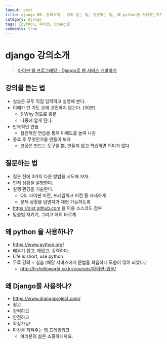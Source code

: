 ```yaml
---
layout: post
title: django 00. 강의소개 - 강의 듣는 법, 질문하는 법, 왜 python을 사용하는가?
category: Django
tags: [python, 파이썬, Django]
comments: true
---
```

# django 강의소개
> [파이썬 웹 프로그래밍 - Django로 웹 서비스 개발하기 ](https://www.inflearn.com/course/django-%ED%8C%8C%EC%9D%B4%EC%8D%AC-%EC%9E%A5%EA%B3%A0-%EA%B0%95%EC%A2%8C/)      

## 강의를 듣는 법
- 실습은 모두 직접 입력하고 실행해 본다.
- 이해가 안 가도 오래 고민하지 않는다. (30분)
  - 5 Why 정도로 충분
  - 나중에 알게 된다.
- 반복적인 연습
  - 점진적인 연습을 통해 이해도를 높여 나감
- 종료 후 무엇인가를 만들어 보자
  - 코딩은 만드는 도구일 뿐, 만들지 않고 학습하면 의미가 없다

## 질문하는 법

- 질문 전에 3가지 다른 방법을 시도해 보자.
- 먼저 상황을 설명한다.
- 실행 환경을 기술한다.
  - OS, 파이썬 버전, 프레임워크 버전 등 자세하게
  - 문제 상황을 답변자가 재현 가능하도록
- https://gist.github.com 을 이용 소스코드 첨부
- 맞춤법 지키기, 그리고 예의 바르게

## 왜 python 을 사용하나?
- https://www.python.org/
- 배우기 쉽고, 재밌고, 강력하다.
- Life is short, use python
- 무료 강의 + 실습 (해당 서비스에서 문법을 학습하니 도움이 많이 되었다.)
  - http://tryhelloworld.co.kr/courses/파이썬-입문/

## 왜 Django를 사용하나?
- https://www.djangoproject.com/
- 쉽고
- 강력하고
- 안전하고
- 확장가능!
- 마감을 지켜주는 웹 프레임워크
  - 여러분의 삶은 소중하니까요.
